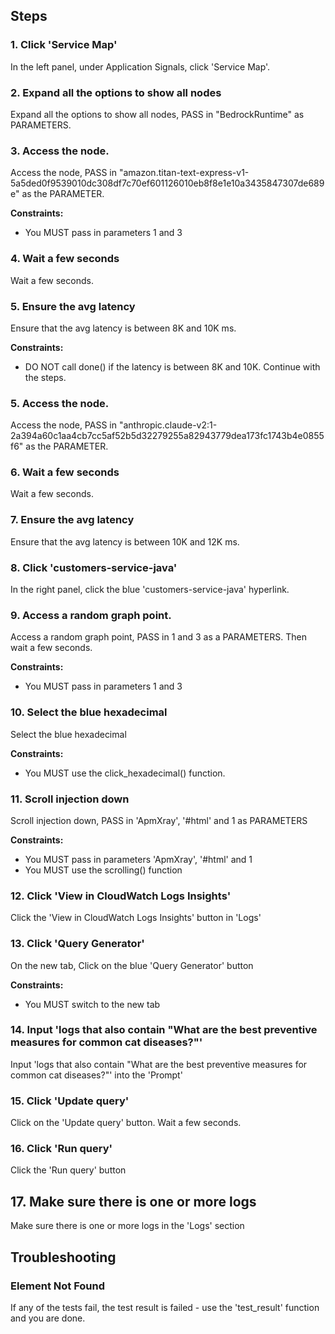 ## Steps

### 1. Click 'Service Map'

In the left panel, under Application Signals, click 'Service Map'.

### 2. Expand all the options to show all nodes

Expand all the options to show all nodes, PASS in "BedrockRuntime" as PARAMETERS.

### 3. Access the node.

Access the node, PASS in "amazon.titan-text-express-v1-5a5ded0f9539010dc308df7c70ef601126010eb8f8e1e10a3435847307de689e" as the PARAMETER.

**Constraints:**
- You MUST pass in parameters 1 and 3

### 4. Wait a few seconds

Wait a few seconds.

### 5. Ensure the avg latency

Ensure that the avg latency is between 8K and 10K ms.

**Constraints:**
- DO NOT call done() if the latency is between 8K and 10K. Continue with the steps.

### 5. Access the node.

Access the node, PASS in "anthropic.claude-v2:1-2a394a60c1aa4cb7cc5af52b5d32279255a82943779dea173fc1743b4e0855f6" as the PARAMETER.

### 6. Wait a few seconds

Wait a few seconds.

### 7. Ensure the avg latency

Ensure that the avg latency is between 10K and 12K ms.

### 8. Click 'customers-service-java'

In the right panel, click the blue 'customers-service-java' hyperlink.

### 9. Access a random graph point.

Access a random graph point, PASS in 1 and 3 as a PARAMETERS. Then wait a few seconds.

**Constraints:**
- You MUST pass in parameters 1 and 3

### 10. Select the blue hexadecimal

Select the blue hexadecimal

**Constraints:**
- You MUST use the click_hexadecimal() function.

### 11. Scroll injection down

Scroll injection down, PASS in 'ApmXray', '#html' and 1 as PARAMETERS

**Constraints:**
- You MUST pass in parameters 'ApmXray', '#html' and 1
- You MUST use the scrolling() function

### 12. Click 'View in CloudWatch Logs Insights'

Click the 'View in CloudWatch Logs Insights' button in 'Logs'

### 13. Click 'Query Generator'

On the new tab, Click on the blue 'Query Generator' button

**Constraints:**
- You MUST switch to the new tab

### 14. Input 'logs that also contain "What are the best preventive measures for common cat diseases?"'

Input 'logs that also contain "What are the best preventive measures for common cat diseases?"' into the 'Prompt'

### 15. Click 'Update query'

Click on the 'Update query' button. Wait a few seconds.

### 16. Click 'Run query'

Click the 'Run query' button

## 17. Make sure there is one or more logs

Make sure there is one or more logs in the 'Logs' section

## Troubleshooting

### Element Not Found
If any of the tests fail, the test result is failed - use the 'test_result' function and you are done.
